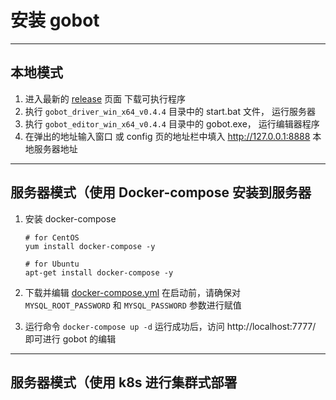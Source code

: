 # 安装 gobot
  
---

## 本地模式
1. 进入最新的 [release](https://github.com/pojol/gobot/releases/tag/v0.4.4) 页面 下载可执行程序
2. 执行 `gobot_driver_win_x64_v0.4.4` 目录中的 start.bat 文件， 运行服务器
3. 执行 `gobot_editor_win_x64_v0.4.4` 目录中的 gobot.exe， 运行编辑器程序
4. 在弹出的地址输入窗口 或 config 页的地址栏中填入 http://127.0.0.1:8888 本地服务器地址

---

## 服务器模式（使用 Docker-compose 安装到服务器
1. 安装 docker-compose
    ```shell
    # for CentOS
    yum install docker-compose -y

    # for Ubuntu
    apt-get install docker-compose -y
    ```

2. 下载并编辑 [docker-compose.yml](https://github.com/pojol/gobot-driver/blob/develop/docker-compose.yml) 在启动前，请确保对 `MYSQL_ROOT_PASSWORD` 和 `MYSQL_PASSWORD` 参数进行赋值
3. 运行命令 `docker-compose up -d` 运行成功后，访问 http://localhost:7777/ 即可进行 gobot 的编辑

---

## 服务器模式（使用 k8s 进行集群式部署